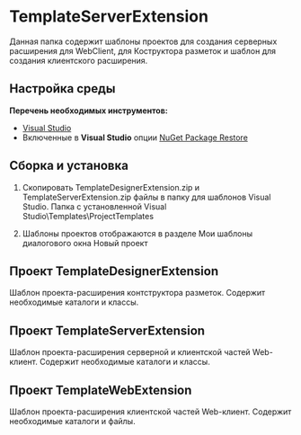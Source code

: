# TemplateServerExtension

Данная папка содержит шаблоны проектов для создания серверных расширения для WebClient, для Коструктора разметок и шаблон для создания клиентского расширения.

## Настройка среды

**Перечень необходимых инструментов:** 
* [Visual Studio](https://www.visualstudio.com)
* Включенные в **Visual Studio** опции  [NuGet Package Restore](https://docs.microsoft.com/en-us/nuget/consume-packages/package-restore#enabling-and-disabling-package-restore)

## Сборка и установка

1. Скопировать TemplateDesignerExtension.zip и TemplateServerExtension.zip файлы в папку для шаблонов Visual Studio.
Папка с установленной Visual Studio\Templates\ProjectTemplates

2. Шаблоны проектов отображаются в разделе Мои шаблоны диалогового окна Новый проект

## Проект TemplateDesignerExtension

Шаблон проекта-расширения контструктора разметок. Содержит необходимые каталоги и классы.

## Проект TemplateServerExtension

Шаблон проекта-расширения серверной и клиентской частей Web-клиент. Содержит необходимые каталоги и классы.

## Проект TemplateWebExtension

Шаблон проекта-расширения клиентской частей Web-клиент. Содержит необходимые каталоги и файлы.

